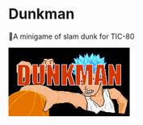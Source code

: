 # Dunkman
🏀A minigame of slam dunk for TIC-80

![](https://raw.githubusercontent.com/cxong/Dunkman/master/cover.gif)
